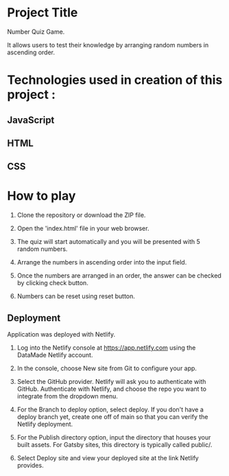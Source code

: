 # Project Title

Number Quiz Game.

It allows users to test their knowledge by arranging random numbers in ascending order.

# Technologies used in creation of this project :

## JavaScript 
## HTML
## CSS 

# How to play

1. Clone the repository or download the ZIP file.

2. Open the 'index.html' file in your web browser.

3. The quiz will start automatically and you will be presented with 5 random numbers.

4. Arrange the numbers in ascending order into the input field. 

5. Once the numbers are arranged in an order, the answer can be checked by clicking check button.

6. Numbers can be reset using reset button.

## Deployment

Application was deployed with Netlify.

1. Log into the Netlify console at https://app.netlify.com using the DataMade Netlify account.

2. In the console, choose New site from Git to configure your app.

3. Select the GitHub provider. Netlify will ask you to authenticate with GitHub. Authenticate with Netlify, and choose the repo you want to integrate from the dropdown menu.

4. For the Branch to deploy option, select deploy. If you don't have a deploy branch yet, create one off of main so that you can verify the Netlify deployment.

5. For the Publish directory option, input the directory that houses your built assets. For Gatsby sites, this directory is typically called public/.

6. Select Deploy site and view your deployed site at the link Netlify provides.

